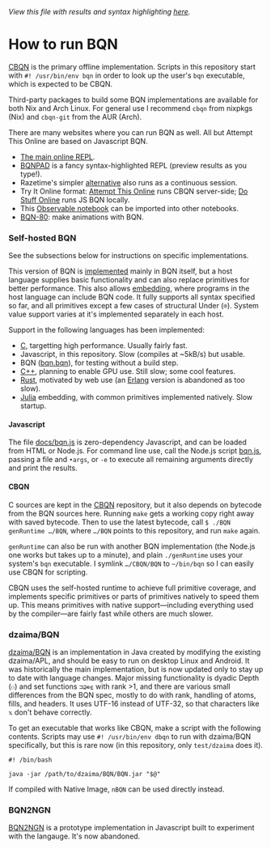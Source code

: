 *View this file with results and syntax highlighting [here](https://mlochbaum.github.io/BQN/running.html).*

# How to run BQN

[CBQN](https://github.com/dzaima/CBQN) is the primary offline implementation. Scripts in this repository start with `#! /usr/bin/env bqn` in order to look up the user's `bqn` executable, which is expected to be CBQN.

Third-party packages to build some BQN implementations are available for both Nix and Arch Linux. For general use I recommend `cbqn` from nixpkgs (Nix) and `cbqn-git` from the AUR (Arch).

There are many websites where you can run BQN as well. All but Attempt This Online are based on Javascript BQN.
- [The main online REPL](https://mlochbaum.github.io/BQN/try.html).
- [BQNPAD](https://bqnpad.mechanize.systems/) is a fancy syntax-highlighted REPL (preview results as you type!).
- Razetime's simpler [alternative](https://razetime.github.io/bqn-repl/) also runs as a continuous session.
- Try It Online format: [Attempt This Online](https://ato.pxeger.com/run?1=m704qTBvwYKlpSVpuhZoFJQGAA) runs CBQN server-side; [Do Stuff Online](https://dso.surge.sh/#bqn) runs JS BQN locally.
- This [Observable notebook](https://observablehq.com/@lsh/bqn) can be imported into other notebooks.
- [BQN-80](https://dancek.github.io/bqn-80): make animations with BQN.

### Self-hosted BQN

See the subsections below for instructions on specific implementations.

This version of BQN is [implemented](implementation/README.md) mainly in BQN itself, but a host language supplies basic functionality and can also replace primitives for better performance. This also allows [embedding](doc/embed.md), where programs in the host language can include BQN code. It fully supports all syntax specified so far, and all primitives except a few cases of structural Under (`⌾`). System value support varies at it's implemented separately in each host.

Support in the following languages has been implemented:
- [C](https://github.com/dzaima/CBQN), targetting high performance. Usually fairly fast.
- Javascript, in this repository. Slow (compiles at ~5kB/s) but usable.
- BQN ([bqn.bqn](bqn.bqn)), for testing without a build step.
- [C++](https://github.com/ashermancinelli/cxbqn), planning to enable GPU use. Still slow; some cool features.
- [Rust](https://github.com/cannadayr/rsbqn/), motivated by web use (an [Erlang](https://github.com/cannadayr/ebqn) version is abandoned as too slow).
- [Julia](https://git.sr.ht/~andreypopp/BQN.jl) embedding, with common primitives implemented natively. Slow startup.

#### Javascript

The file [docs/bqn.js](docs/bqn.js) is zero-dependency Javascript, and can be loaded from HTML or Node.js. For command line use, call the Node.js script [bqn.js](bqn.js), passing a file and `•args`, or `-e` to execute all remaining arguments directly and print the results.

#### CBQN

C sources are kept in the [CBQN](https://github.com/dzaima/CBQN) repository, but it also depends on bytecode from the BQN sources here. Running `make` gets a working copy right away with saved bytecode. Then to use the latest bytecode, call `$ ./BQN genRuntime …/BQN`, where `…/BQN` points to this repository, and run `make` again.

`genRuntime` can also be run with another BQN implementation (the Node.js one works but takes up to a minute), and plain `./genRuntime` uses your system's `bqn` executable. I symlink `…/CBQN/BQN` to `~/bin/bqn` so I can easily use CBQN for scripting.

CBQN uses the self-hosted runtime to achieve full primitive coverage, and implements specific primitives or parts of primitives natively to speed them up. This means primitives with native support—including everything used by the compiler—are fairly fast while others are much slower.

### dzaima/BQN

[dzaima/BQN](https://github.com/dzaima/BQN/) is an implementation in Java created by modifying the existing dzaima/APL, and should be easy to run on desktop Linux and Android. It was historically the main implementation, but is now updated only to stay up to date with language changes. Major missing functionality is dyadic Depth (`⚇`) and set functions `⊐⊒∊⍷` with rank >1, and there are various small differences from the BQN spec, mostly to do with rank, handling of atoms, fills, and headers. It uses UTF-16 instead of UTF-32, so that characters like `𝕩` don't behave correctly.

To get an executable that works like CBQN, make a script with the following contents. Scripts may use `#! /usr/bin/env dbqn` to run with dzaima/BQN specifically, but this is rare now (in this repository, only `test/dzaima` does it).

    #! /bin/bash

    java -jar /path/to/dzaima/BQN/BQN.jar "$@"

If compiled with Native Image, `nBQN` can be used directly instead.

### BQN2NGN

[BQN2NGN](https://github.com/mlochbaum/BQN2NGN) is a prototype implementation in Javascript built to experiment with the langauge. It's now abandoned.
